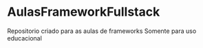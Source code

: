# AulasFrameworkFullstack


Repositorio criado para as aulas de frameworks
Somente para uso educacional
